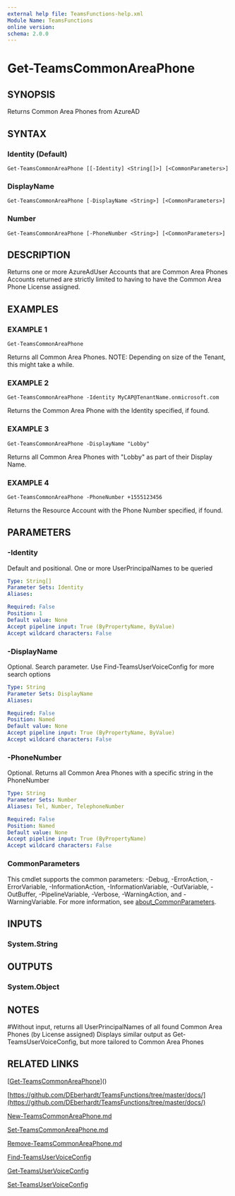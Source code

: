 ```yaml
---
external help file: TeamsFunctions-help.xml
Module Name: TeamsFunctions
online version:
schema: 2.0.0
---
```


# Get-TeamsCommonAreaPhone

## SYNOPSIS
Returns Common Area Phones from AzureAD

## SYNTAX

### Identity (Default)
```
Get-TeamsCommonAreaPhone [[-Identity] <String[]>] [<CommonParameters>]
```

### DisplayName
```
Get-TeamsCommonAreaPhone [-DisplayName <String>] [<CommonParameters>]
```

### Number
```
Get-TeamsCommonAreaPhone [-PhoneNumber <String>] [<CommonParameters>]
```

## DESCRIPTION
Returns one or more AzureAdUser Accounts that are Common Area Phones
Accounts returned are strictly limited to having to have the Common Area Phone License assigned.

## EXAMPLES

### EXAMPLE 1
```
Get-TeamsCommonAreaPhone
```

Returns all Common Area Phones.
NOTE: Depending on size of the Tenant, this might take a while.

### EXAMPLE 2
```
Get-TeamsCommonAreaPhone -Identity MyCAP@TenantName.onmicrosoft.com
```

Returns the Common Area Phone with the Identity specified, if found.

### EXAMPLE 3
```
Get-TeamsCommonAreaPhone -DisplayName "Lobby"
```

Returns all Common Area Phones with "Lobby" as part of their Display Name.

### EXAMPLE 4
```
Get-TeamsCommonAreaPhone -PhoneNumber +1555123456
```

Returns the Resource Account with the Phone Number specified, if found.

## PARAMETERS

### -Identity
Default and positional.
One or more UserPrincipalNames to be queried

```yaml
Type: String[]
Parameter Sets: Identity
Aliases:

Required: False
Position: 1
Default value: None
Accept pipeline input: True (ByPropertyName, ByValue)
Accept wildcard characters: False
```

### -DisplayName
Optional.
Search parameter.
Use Find-TeamsUserVoiceConfig for more search options

```yaml
Type: String
Parameter Sets: DisplayName
Aliases:

Required: False
Position: Named
Default value: None
Accept pipeline input: True (ByPropertyName, ByValue)
Accept wildcard characters: False
```

### -PhoneNumber
Optional.
Returns all Common Area Phones with a specific string in the PhoneNumber

```yaml
Type: String
Parameter Sets: Number
Aliases: Tel, Number, TelephoneNumber

Required: False
Position: Named
Default value: None
Accept pipeline input: True (ByPropertyName)
Accept wildcard characters: False
```

### CommonParameters
This cmdlet supports the common parameters: -Debug, -ErrorAction, -ErrorVariable, -InformationAction, -InformationVariable, -OutVariable, -OutBuffer, -PipelineVariable, -Verbose, -WarningAction, and -WarningVariable. For more information, see [about_CommonParameters](http://go.microsoft.com/fwlink/?LinkID=113216).

## INPUTS

### System.String
## OUTPUTS

### System.Object
## NOTES
#Without input, returns all UserPrincipalNames of all found Common Area Phones (by License assigned)
Displays similar output as Get-TeamsUserVoiceConfig, but more tailored to Common Area Phones

## RELATED LINKS

[[Get-TeamsCommonAreaPhone](https://github.com/DEberhardt/TeamsFunctions/tree/master/docs/Get-TeamsCommonAreaPhone.md)]()

[https://github.com/DEberhardt/TeamsFunctions/tree/master/docs/](https://github.com/DEberhardt/TeamsFunctions/tree/master/docs/)

[New-TeamsCommonAreaPhone.md](New-TeamsCommonAreaPhone.md)

[Set-TeamsCommonAreaPhone.md](.\Set-TeamsCommonAreaPhone.md)

[Remove-TeamsCommonAreaPhone.md]()

[Find-TeamsUserVoiceConfig]()

[Get-TeamsUserVoiceConfig]()

[Set-TeamsUserVoiceConfig]()
